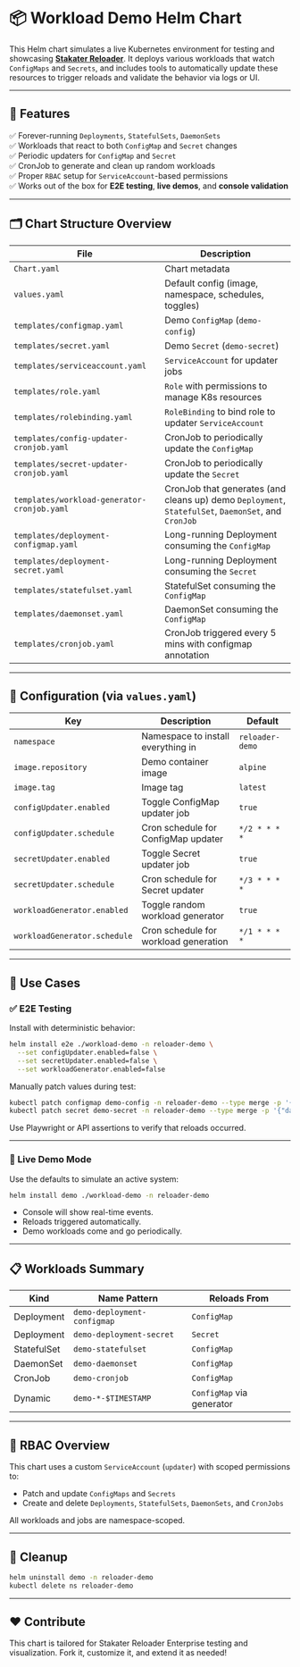 # 📦 Workload Demo Helm Chart

This Helm chart simulates a live Kubernetes environment for testing and showcasing **[Stakater Reloader](https://github.com/stakater/reloader)**. It deploys various workloads that watch `ConfigMaps` and `Secrets`, and includes tools to automatically update these resources to trigger reloads and validate the behavior via logs or UI.

---

## 🚀 Features

✅ Forever-running `Deployments`, `StatefulSets`, `DaemonSets`  
✅ Workloads that react to both `ConfigMap` and `Secret` changes  
✅ Periodic updaters for `ConfigMap` and `Secret`  
✅ CronJob to generate and clean up random workloads  
✅ Proper `RBAC` setup for `ServiceAccount`-based permissions  
✅ Works out of the box for **E2E testing**, **live demos**, and **console validation**

---

## 🗂️ Chart Structure Overview

| File | Description |
|------|-------------|
| `Chart.yaml` | Chart metadata |
| `values.yaml` | Default config (image, namespace, schedules, toggles) |
| `templates/configmap.yaml` | Demo `ConfigMap` (`demo-config`) |
| `templates/secret.yaml` | Demo `Secret` (`demo-secret`) |
| `templates/serviceaccount.yaml` | `ServiceAccount` for updater jobs |
| `templates/role.yaml` | `Role` with permissions to manage K8s resources |
| `templates/rolebinding.yaml` | `RoleBinding` to bind role to updater `ServiceAccount` |
| `templates/config-updater-cronjob.yaml` | CronJob to periodically update the `ConfigMap` |
| `templates/secret-updater-cronjob.yaml` | CronJob to periodically update the `Secret` |
| `templates/workload-generator-cronjob.yaml` | CronJob that generates (and cleans up) demo `Deployment`, `StatefulSet`, `DaemonSet`, and `CronJob` |
| `templates/deployment-configmap.yaml` | Long-running Deployment consuming the `ConfigMap` |
| `templates/deployment-secret.yaml` | Long-running Deployment consuming the `Secret` |
| `templates/statefulset.yaml` | StatefulSet consuming the `ConfigMap` |
| `templates/daemonset.yaml` | DaemonSet consuming the `ConfigMap` |
| `templates/cronjob.yaml` | CronJob triggered every 5 mins with configmap annotation |

---

## 🔧 Configuration (via `values.yaml`)

| Key | Description | Default |
|-----|-------------|---------|
| `namespace` | Namespace to install everything in | `reloader-demo` |
| `image.repository` | Demo container image | `alpine` |
| `image.tag` | Image tag | `latest` |
| `configUpdater.enabled` | Toggle ConfigMap updater job | `true` |
| `configUpdater.schedule` | Cron schedule for ConfigMap updater | `*/2 * * * *` |
| `secretUpdater.enabled` | Toggle Secret updater job | `true` |
| `secretUpdater.schedule` | Cron schedule for Secret updater | `*/3 * * * *` |
| `workloadGenerator.enabled` | Toggle random workload generator | `true` |
| `workloadGenerator.schedule` | Cron schedule for workload generation | `*/1 * * * *` |

---

## 🧪 Use Cases

### ✅ E2E Testing

Install with deterministic behavior:

```bash
helm install e2e ./workload-demo -n reloader-demo \
  --set configUpdater.enabled=false \
  --set secretUpdater.enabled=false \
  --set workloadGenerator.enabled=false
```

Manually patch values during test:

```bash
kubectl patch configmap demo-config -n reloader-demo --type merge -p '{"data":{"timestamp":"2025-04-21 10:00:00"}}'
kubectl patch secret demo-secret -n reloader-demo --type merge -p '{"data":{"password":"U0VDUkVU" }}'
```

Use Playwright or API assertions to verify that reloads occurred.

---

### 🎥 Live Demo Mode

Use the defaults to simulate an active system:

```bash
helm install demo ./workload-demo -n reloader-demo
```

- Console will show real-time events.
- Reloads triggered automatically.
- Demo workloads come and go periodically.

---

## 📋 Workloads Summary

| Kind | Name Pattern | Reloads From |
|------|--------------|--------------|
| Deployment | `demo-deployment-configmap` | `ConfigMap` |
| Deployment | `demo-deployment-secret` | `Secret` |
| StatefulSet | `demo-statefulset` | `ConfigMap` |
| DaemonSet | `demo-daemonset` | `ConfigMap` |
| CronJob | `demo-cronjob` | `ConfigMap` |
| Dynamic | `demo-*-$TIMESTAMP` | `ConfigMap` via generator |

---

## 🔐 RBAC Overview

This chart uses a custom `ServiceAccount` (`updater`) with scoped permissions to:

- Patch and update `ConfigMaps` and `Secrets`
- Create and delete `Deployments`, `StatefulSets`, `DaemonSets`, and `CronJobs`

All workloads and jobs are namespace-scoped.

---

## 🧼 Cleanup

```bash
helm uninstall demo -n reloader-demo
kubectl delete ns reloader-demo
```

---

## ❤️ Contribute

This chart is tailored for Stakater Reloader Enterprise testing and visualization. Fork it, customize it, and extend it as needed!

